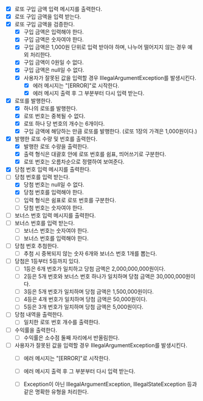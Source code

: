 * [x] 로또 구입 금액 입력 메시지를 출력한다.
* [x] 로또 구입 금액을 입력 받는다.
* [x] 로또 구입 금액을 검증한다.
  * [x] 구입 금액은 입력해야 한다.
  * [x] 구입 금액은 숫자여야 한다.
  * [x] 구입 금액은 1,000원 단위로 입력 받아야 하며, 나누어 떨어지지 않는 경우 예외 처리한다.
  * [x] 구입 금액이 0원일 수 없다.
  * [x] 구입 금액은 null일 수 없다.
  * [x] 사용자가 잘못된 값을 입력할 경우 IllegalArgumentException를 발생시킨다.
    * [x] 에러 메시지는 "[ERROR]"로 시작한다.
    * [x] 에러 메시지 출력 후 그 부분부터 다시 입력 받는다.
* [x] 로또를 발행한다.
  * [x] 하나의 로또를 발행한다.
  * [x] 로또 번호는 중복될 수 없다.
  * [x] 로또 하나 당 번호의 개수는 6개이다.
  * [x] 구입 금액에 해당하는 만큼 로또를 발행한다. (로또 1장의 가격은 1,000원이다.)
* [x] 발행한 로또 수량 및 번호를 출력한다.
    * [x] 발행한 로또 수량을 출력한다. 
    * [x] 출력 형식은 대괄호 안에 로또 번호를 쉼표, 띄어쓰기로 구분한다.
    * [x] 로또 번호는 오름차순으로 정렬하여 보여준다.
* [x] 당첨 번호 입력 메시지를 출력한다.
* [ ] 당첨 번호를 입력 받는다.
    * [x] 당첨 번호는 null일 수 없다.
    * [x] 당첨 번호를 입력해야 한다.
    * [ ] 입력 형식은 쉼표로 로또 번호를 구분한다.
    * [ ] 당첨 번호는 숫자여야 한다.
* [ ] 보너스 번호 입력 메시지를 출력한다.
* [ ] 보너스 번호를 입력 받는다.
    * [ ] 보너스 번호는 숫자여야 한다.
    * [ ] 보너스 번호를 입력해야 한다.
* [ ] 당첨 번호 추첨한다.
  * [ ] 추첨 시 중복되지 않는 숫자 6개와 보너스 번호 1개를 뽑는다.
* [ ] 당첨은 1등부터 5등까지 있다.
  * [ ] 1등은 6개 번호가 일치하고 당첨 금액은 2,000,000,000원이다.
  * [ ] 2등은 5개 번호와 보너스 번호 하나가 일치하며 당첨 금액은 30,000,000원이다.
  * [ ] 3등은 5개 번호가 일치하며 당첨 금액은 1,500,000원이다.
  * [ ] 4등은 4개 번호가 일치하며 당첨 금액은 50,000원이다.
  * [ ] 5등은 3개 번호가 일치하며 당첨 금액은 5,000원이다.
* [ ] 당첨 내역을 출력한다.
  * [ ] 일치한 로또 번호 개수를 출력한다.
* [ ] 수익률을 출력한다.
  * [ ] 수익률은 소수점 둘째 자리에서 반올림한다.
* [ ] 사용자가 잘못된 값을 입력할 경우 IllegalArgumentException를 발생시킨다.
  * [ ] 에러 메시지는 "[ERROR]"로 시작한다.
  * [ ] 에러 메시지 출력 후 그 부분부터 다시 입력 받는다.
  * [ ] Exception이 아닌 IllegalArgumentException, IllegalStateException 등과 같은 명확한 유형을 처리한다.

